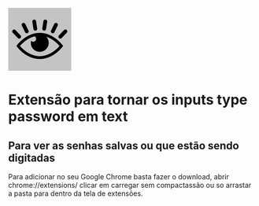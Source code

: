 ![Alt text](/icon.png?raw=true "Icone")

# Extensão para tornar os inputs type password em text

## Para ver as senhas salvas ou que estão sendo digitadas

Para adicionar no seu Google Chrome basta fazer o download, abrir chrome://extensions/ clicar em carregar sem compactassão ou so arrastar a pasta para dentro da tela de extensões.
